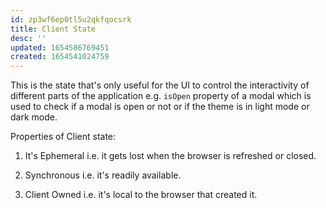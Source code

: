 ```yaml
---
id: zp3wf6ep0tl5u2qkfqocsrk
title: Client State
desc: ''
updated: 1654586769451
created: 1654541024759
---
```


This is the state that's only useful for the UI to control the interactivity of different parts of the application e.g. `isOpen` property of a modal which is used to check if a modal is open or not or if the theme is in light mode or dark mode.

Properties of Client state:

1. It's Ephemeral i.e. it gets lost when the browser is refreshed or closed.

2. Synchronous i.e. it's readily available.

3. Client Owned i.e. it's local to the browser that created it.
